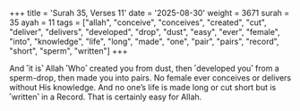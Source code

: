 +++
title = 'Surah 35, Verses 11'
date = '2025-08-30'
weight = 3671
surah = 35
ayah = 11
tags = ["allah", "conceive", "conceives", "created", "cut", "deliver", "delivers", "developed", "drop", "dust", "easy", "ever", "female", "into", "knowledge", "life", "long", "made", "one", "pair", "pairs", "record", "short", "sperm", "written"]
+++

And ˹it is˺ Allah ˹Who˺ created you from dust, then ˹developed you˺ from a sperm-drop, then made you into pairs. No female ever conceives or delivers without His knowledge. And no one’s life is made long or cut short but is ˹written˺ in a Record. That is certainly easy for Allah.